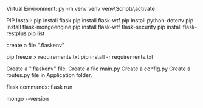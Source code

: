 
Virtual Environment:
py -m venv venv
venv\Scripts\activate

PIP Install:
pip install flask
pip install flask-wtf
pip install python-dotenv
pip install flask-mongoengine
pip install flask-wtf flask-security
pip install flask-restplus
pip list

create a file ".flaskenv"

pip freeze > requirements.txt
pip install -r requirements.txt

Create a ".flaskenv" file.
Create a file main.py
Create a config.py
Create a routes.py file in Application folder.


flask commands:
flask run

mongo --version